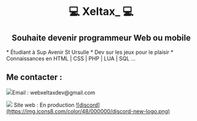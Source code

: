 <h1 align="center">💻 Xeltax_ 💻</h1>

<h2 align="center">Souhaite devenir programmeur Web ou mobile</h2>
* Étudiant à Sup Avenir St Ursulle  
* Dev sur les jeux pour le plaisir  
* Connaissances en HTML | CSS | PHP | LUA | SQL ...  

<h2>Me contacter :</h2>
<p><img src="https://img.icons8.com/color/48/000000/gmail--v1.png"/>Email : webxeltaxdev@gmail.com</p>
<img src="https://img.icons8.com/external-kmg-design-outline-color-kmg-design/32/000000/external-web-web-hosting-kmg-design-outline-color-kmg-design.png"/> Site web : En production  
<a href="https://discord.gg/VqEm6UmSXt">![discord](https://img.icons8.com/color/48/000000/discord-new-logo.png)</a>